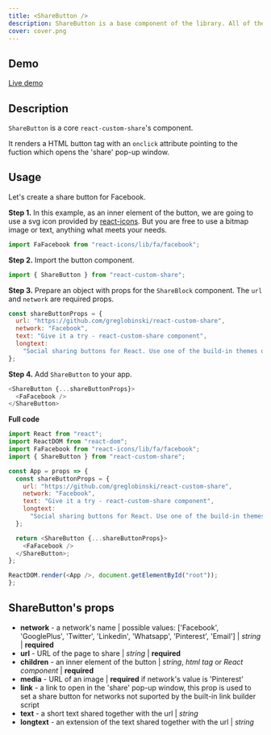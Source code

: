 ```yaml
---
title: <ShareButton />
description: ShareButton is a base component of the library. All of the other button components are bulit on it.
cover: cover.png
---
```


## Demo

[Live demo](../live-share-button)

## Description

`ShareButton` is a core `react-custom-share`'s component.

It renders a HTML button tag with an `onclick` attribute pointing to the fuction which opens the 'share' pop-up window.

## Usage

Let's create a share button for Facebook.

**Step 1.** In this example, as an inner element of the button, we are going to use a svg icon provided by [react-icons](https://github.com/react-icons/react-icons). But you are free to use a bitmap image or text, anything what meets your needs.

```javascript
import FaFacebook from "react-icons/lib/fa/facebook";
```

**Step 2.** Import the button component.

```javascript
import { ShareButton } from "react-custom-share";
```

**Step 3.** Prepare an object with props for the `ShareBlock` component. The `url` and `network` are required props.

```javascript
const shareButtonProps = {
  url: "https://github.com/greglobinski/react-custom-share",
  network: "Facebook",
  text: "Give it a try - react-custom-share component",
  longtext:
    "Social sharing buttons for React. Use one of the build-in themes or create a custom one from the scratch."
};
```

**Step 4.** Add `ShareButton` to your app.

```javascript
<ShareButton {...shareButtonProps}>
  <FaFacebook />
</ShareButton>
```

**Full code**

```javascript
import React from "react";
import ReactDOM from "react-dom";
import FaFacebook from "react-icons/lib/fa/facebook";
import { ShareButton } from "react-custom-share";

const App = props => {
  const shareButtonProps = {
    url: "https://github.com/greglobinski/react-custom-share",
    network: "Facebook",
    text: "Give it a try - react-custom-share component",
    longtext:
      "Social sharing buttons for React. Use one of the build-in themes or create a custom one from the scratch."
  };

  return <ShareButton {...shareButtonProps}>
    <FaFacebook />
  </ShareButton>;
};

ReactDOM.render(<App />, document.getElementById("root"));
};
```

## ShareButton's props

- **network** - a network's name | possible values: ['Facebook', 'GooglePlus', 'Twitter', 'Linkedin', 'Whatsapp', 'Pinterest', 'Email'] | _string_ | **required**
- **url** - URL of the page to share | _string_ | **required**
- **children** - an inner element of the button | _string_, _html tag_ or _React component_ | **required**
- **media** - URL of an image | **required** if network's value is 'Pinterest'
- **link** - a link to open in the 'share' pop-up window, this prop is used to set a share button for networks not suported by the built-in link builder script
- **text** - a short text shared together with the url | _string_
- **longtext** - an extension of the text shared together with the url | _string_
